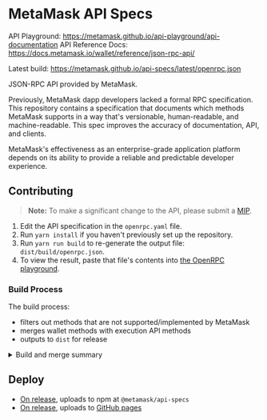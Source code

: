 # MetaMask API Specs

API Playground: https://metamask.github.io/api-playground/api-documentation
API Reference Docs: https://docs.metamask.io/wallet/reference/json-rpc-api/

Latest build: https://metamask.github.io/api-specs/latest/openrpc.json

JSON-RPC API provided by MetaMask.

Previously, MetaMask dapp developers lacked a formal RPC specification. This repository contains a specification that documents which methods MetaMask supports in a way that's versionable, human-readable, and machine-readable. This spec improves the accuracy of documentation, API, and clients.

MetaMask's effectiveness as an enterprise-grade application platform depends on its ability to provide a reliable and predictable developer experience.

## Contributing

> **Note:** To make a significant change to the API, please submit a [MIP](https://github.com/MetaMask/metamask-improvement-proposals/tree/main).

1. Edit the API specification in the `openrpc.yaml` file.
2. Run `yarn install` if you haven't previously set up the repository. 
3. Run `yarn run build` to re-generate the output file: `dist/build/openrpc.json`.
4. To view the result, paste that file's contents into [the OpenRPC playground](https://playground.open-rpc.org/).

### Build Process

The build process:
- filters out methods that are not supported/implemented by MetaMask
- merges wallet methods with execution API methods
- outputs to `dist` for release

<details>
  <summary>Build and merge summary</summary>
    <div>
	  The build includes the script `merge-openrpc.js`, this script:

		- Loads openrpc.yaml and multichain/openrpc.yaml from the local file system.
		- Fetches the Ethereum OpenRPC JSON spec from a [remote URL](https://raw.githubusercontent.com/ethereum/execution-apis/59e6a6f9947859e8bb41bc63b248aa026b0781bd/refs-openrpc.json) and filters the methods using filterExecutionAPIs.
		- Merges the local MetaMask OpenRPC specification with the Ethereum OpenRPC specification.
		- Adds tags to methods:
			> Adds a tag to each method in the Ethereum OpenRPC specification.
		- Writes out the merged and filtered OpenRPC specifications to temporary files:
			- src/build/openrpc.json.
			- src/build/multichain-openrpc.json.

		These files are then output to the `dist` folder. 
 </div>
</details>

## Deploy
- [On release](RELEASING.md), uploads to npm at `@metamask/api-specs`
- [On release](RELEASING.md), uploads to [GitHub pages](https://metamask.github.io/api-specs/latest/metamask-openrpc.json)

